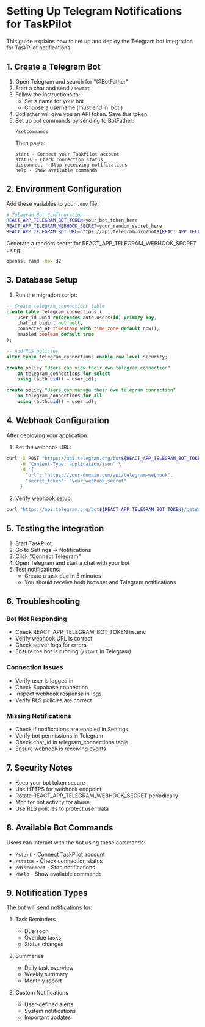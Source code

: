 # Setting Up Telegram Notifications for TaskPilot

This guide explains how to set up and deploy the Telegram bot integration for TaskPilot notifications.

## 1. Create a Telegram Bot

1. Open Telegram and search for "@BotFather"
2. Start a chat and send `/newbot`
3. Follow the instructions to:
   - Set a name for your bot
   - Choose a username (must end in 'bot')
4. BotFather will give you an API token. Save this token.
5. Set up bot commands by sending to BotFather:
   ```
   /setcommands
   ```
   Then paste:
   ```
   start - Connect your TaskPilot account
   status - Check connection status
   disconnect - Stop receiving notifications
   help - Show available commands
   ```

## 2. Environment Configuration

Add these variables to your `.env` file:

```bash
# Telegram Bot Configuration
REACT_APP_TELEGRAM_BOT_TOKEN=your_bot_token_here
REACT_APP_TELEGRAM_WEBHOOK_SECRET=your_random_secret_here
REACT_APP_TELEGRAM_BOT_URL=https://api.telegram.org/bot${REACT_APP_TELEGRAM_BOT_TOKEN}
```

Generate a random secret for REACT_APP_TELEGRAM_WEBHOOK_SECRET using:
```bash
openssl rand -hex 32
```

## 3. Database Setup

1. Run the migration script:
```sql
-- Create telegram_connections table
create table telegram_connections (
    user_id uuid references auth.users(id) primary key,
    chat_id bigint not null,
    connected_at timestamp with time zone default now(),
    enabled boolean default true
);

-- Add RLS policies
alter table telegram_connections enable row level security;

create policy "Users can view their own telegram connection"
    on telegram_connections for select
    using (auth.uid() = user_id);

create policy "Users can manage their own telegram connection"
    on telegram_connections for all
    using (auth.uid() = user_id);
```

## 4. Webhook Configuration

After deploying your application:

1. Set the webhook URL:
```bash
curl -X POST "https://api.telegram.org/bot${REACT_APP_TELEGRAM_BOT_TOKEN}/setWebhook" \
     -H "Content-Type: application/json" \
     -d '{
       "url": "https://your-domain.com/api/telegram-webhook",
       "secret_token": "your_webhook_secret"
     }'
```

2. Verify webhook setup:
```bash
curl "https://api.telegram.org/bot${REACT_APP_TELEGRAM_BOT_TOKEN}/getWebhookInfo"
```

## 5. Testing the Integration

1. Start TaskPilot
2. Go to Settings → Notifications
3. Click "Connect Telegram"
4. Open Telegram and start a chat with your bot
5. Test notifications:
   - Create a task due in 5 minutes
   - You should receive both browser and Telegram notifications

## 6. Troubleshooting

### Bot Not Responding
- Check REACT_APP_TELEGRAM_BOT_TOKEN in .env
- Verify webhook URL is correct
- Check server logs for errors
- Ensure the bot is running (`/start` in Telegram)

### Connection Issues
- Verify user is logged in
- Check Supabase connection
- Inspect webhook response in logs
- Verify RLS policies are correct

### Missing Notifications
- Check if notifications are enabled in Settings
- Verify bot permissions in Telegram
- Check chat_id in telegram_connections table
- Ensure webhook is receiving events

## 7. Security Notes

- Keep your bot token secure
- Use HTTPS for webhook endpoint
- Rotate REACT_APP_TELEGRAM_WEBHOOK_SECRET periodically
- Monitor bot activity for abuse
- Use RLS policies to protect user data

## 8. Available Bot Commands

Users can interact with the bot using these commands:

- `/start` - Connect TaskPilot account
- `/status` - Check connection status
- `/disconnect` - Stop notifications
- `/help` - Show available commands

## 9. Notification Types

The bot will send notifications for:

1. Task Reminders
   - Due soon
   - Overdue tasks
   - Status changes

2. Summaries
   - Daily task overview
   - Weekly summary
   - Monthly report

3. Custom Notifications
   - User-defined alerts
   - System notifications
   - Important updates
